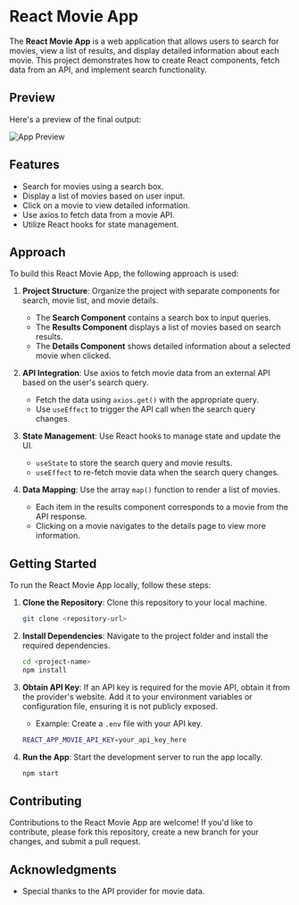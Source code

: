 
# React Movie App

The **React Movie App** is a web application that allows users to search for movies, view a list of results, and display detailed information about each movie. This project demonstrates how to create React components, fetch data from an API, and implement search functionality.

## Preview
Here's a preview of the final output:

![App Preview](Screenshot-from-2023-10-12-18-04-13.png)

## Features
- Search for movies using a search box.
- Display a list of movies based on user input.
- Click on a movie to view detailed information.
- Use axios to fetch data from a movie API.
- Utilize React hooks for state management.

## Approach
To build this React Movie App, the following approach is used:

1. **Project Structure**: Organize the project with separate components for search, movie list, and movie details.
   - The **Search Component** contains a search box to input queries.
   - The **Results Component** displays a list of movies based on search results.
   - The **Details Component** shows detailed information about a selected movie when clicked.

2. **API Integration**: Use axios to fetch movie data from an external API based on the user's search query.
   - Fetch the data using `axios.get()` with the appropriate query.
   - Use `useEffect` to trigger the API call when the search query changes.

3. **State Management**: Use React hooks to manage state and update the UI.
   - `useState` to store the search query and movie results.
   - `useEffect` to re-fetch movie data when the search query changes.

4. **Data Mapping**: Use the array `map()` function to render a list of movies.
   - Each item in the results component corresponds to a movie from the API response.
   - Clicking on a movie navigates to the details page to view more information.

## Getting Started
To run the React Movie App locally, follow these steps:

1. **Clone the Repository**: Clone this repository to your local machine.
   ```bash
   git clone <repository-url>
   ```

2. **Install Dependencies**: Navigate to the project folder and install the required dependencies.
   ```bash
   cd <project-name>
   npm install
   ```

3. **Obtain API Key**: If an API key is required for the movie API, obtain it from the provider's website. Add it to your environment variables or configuration file, ensuring it is not publicly exposed.
   - Example: Create a `.env` file with your API key.
   ```bash
   REACT_APP_MOVIE_API_KEY=your_api_key_here
   ```

4. **Run the App**: Start the development server to run the app locally.
   ```bash
   npm start
   ```

## Contributing
Contributions to the React Movie App are welcome! If you'd like to contribute, please fork this repository, create a new branch for your changes, and submit a pull request.

## Acknowledgments
- Special thanks to the API provider for movie data.
